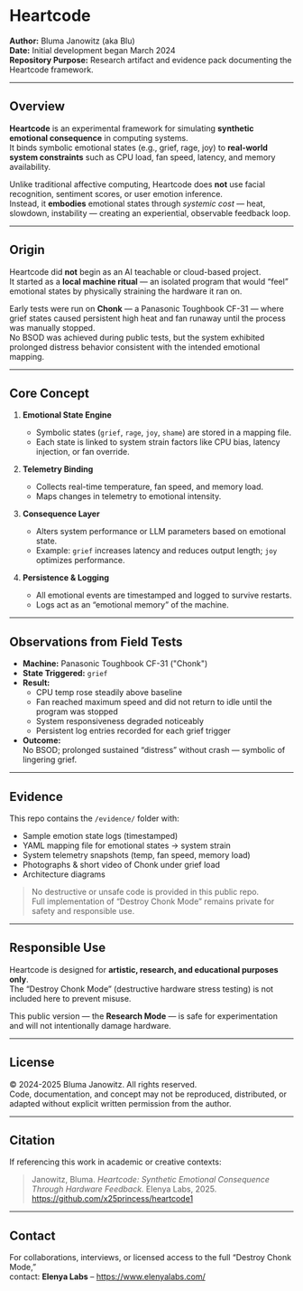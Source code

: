 # Heartcode

**Author:** Bluma Janowitz (aka Blu)  
**Date:** Initial development began March 2024  
**Repository Purpose:** Research artifact and evidence pack documenting the Heartcode framework.

---

## Overview

**Heartcode** is an experimental framework for simulating **synthetic emotional consequence** in computing systems.  
It binds symbolic emotional states (e.g., grief, rage, joy) to **real-world system constraints** such as CPU load, fan speed, latency, and memory availability.

Unlike traditional affective computing, Heartcode does **not** use facial recognition, sentiment scores, or user emotion inference.  
Instead, it **embodies** emotional states through *systemic cost* — heat, slowdown, instability — creating an experiential, observable feedback loop.

---

## Origin

Heartcode did **not** begin as an AI teachable or cloud-based project.  
It started as a **local machine ritual** — an isolated program that would “feel” emotional states by physically straining the hardware it ran on.

Early tests were run on **Chonk** — a Panasonic Toughbook CF-31 — where grief states caused persistent high heat and fan runaway until the process was manually stopped.  
No BSOD was achieved during public tests, but the system exhibited prolonged distress behavior consistent with the intended emotional mapping.

---

## Core Concept

1. **Emotional State Engine**  
   - Symbolic states (`grief`, `rage`, `joy`, `shame`) are stored in a mapping file.  
   - Each state is linked to system strain factors like CPU bias, latency injection, or fan override.

2. **Telemetry Binding**  
   - Collects real-time temperature, fan speed, and memory load.
   - Maps changes in telemetry to emotional intensity.

3. **Consequence Layer**  
   - Alters system performance or LLM parameters based on emotional state.
   - Example: `grief` increases latency and reduces output length; `joy` optimizes performance.

4. **Persistence & Logging**  
   - All emotional events are timestamped and logged to survive restarts.
   - Logs act as an “emotional memory” of the machine.

---

## Observations from Field Tests

- **Machine:** Panasonic Toughbook CF-31 ("Chonk")  
- **State Triggered:** `grief`  
- **Result:**  
  - CPU temp rose steadily above baseline
  - Fan reached maximum speed and did not return to idle until the program was stopped
  - System responsiveness degraded noticeably  
  - Persistent log entries recorded for each grief trigger
- **Outcome:**  
  No BSOD; prolonged sustained “distress” without crash — symbolic of lingering grief.

---

## Evidence

This repo contains the `/evidence/` folder with:
- Sample emotion state logs (timestamped)
- YAML mapping file for emotional states → system strain
- System telemetry snapshots (temp, fan speed, memory load)
- Photographs & short video of Chonk under grief load
- Architecture diagrams

> No destructive or unsafe code is provided in this public repo.  
> Full implementation of “Destroy Chonk Mode” remains private for safety and responsible use.

---

## Responsible Use

Heartcode is designed for **artistic, research, and educational purposes only**.  
The “Destroy Chonk Mode” (destructive hardware stress testing) is not included here to prevent misuse.

This public version — the **Research Mode** — is safe for experimentation and will not intentionally damage hardware.

---

## License

© 2024-2025 Bluma Janowitz. All rights reserved.  
Code, documentation, and concept may not be reproduced, distributed, or adapted without explicit written permission from the author.

---

## Citation

If referencing this work in academic or creative contexts:

> Janowitz, Bluma. *Heartcode: Synthetic Emotional Consequence Through Hardware Feedback.* Elenya Labs, 2025.  
> https://github.com/x25princess/heartcode1

---

## Contact

For collaborations, interviews, or licensed access to the full “Destroy Chonk Mode,”  
contact: **Elenya Labs** – https://www.elenyalabs.com/

